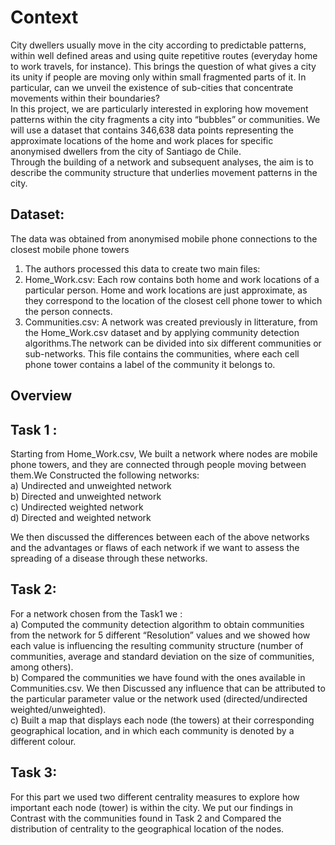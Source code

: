 # Context
City dwellers usually move in the city according to predictable patterns, within well defined areas and using quite repetitive routes (everyday home to work travels, for instance). 
This brings the question of what gives a city its unity if people are moving only within small fragmented parts of it. In particular, can we unveil the existence of sub-cities that concentrate movements within their boundaries?
<br>
In this project, we are particularly interested in exploring how movement patterns within the city fragments a city into “bubbles” or communities. We will use a dataset that contains 346,638 data points representing the approximate locations of the home and work places for specific anonymised dwellers from the city of Santiago de Chile.
<br>
Through the building of a network and subsequent analyses, the aim is to describe the community structure that underlies movement patterns in the city.



## Dataset:
 The data was obtained from anonymised mobile phone connections to the closest mobile phone towers

1. The authors processed this data to create two main files:
1. Home_Work.csv: Each row contains both home and work locations of a particular person. Home and work locations are just approximate, as they correspond to the location of the closest cell phone tower to which the person connects.
2. Communities.csv: A network was created previously in litterature, from the Home_Work.csv dataset and by applying community detection algorithms.The network can be divided into six different communities or sub-networks. This file contains the communities, where each cell phone tower contains a label of the community it belongs to.

## Overview 

## Task 1 :

Starting from Home_Work.csv, We built a network where nodes are mobile phone towers, and they are connected through people moving between them.We Constructed  the following networks:\
a) Undirected and unweighted network\
b) Directed and unweighted network\
c) Undirected weighted network\
d) Directed and weighted network

We then discussed the differences between each of the above networks and the advantages or flaws of each network if we want to assess the spreading of a disease through these networks.


## Task 2:
For a network chosen from the Task1 we :\
a) Computed the community detection algorithm  to obtain communities from the network for  5 different “Resolution” values and we showed how each value is influencing the resulting community structure (number of communities, average and standard deviation on the size of communities,
among others).\
b) Compared the communities we have found with the ones available in Communities.csv. We then Discussed any influence that can be attributed to the particular parameter value or the network used (directed/undirected weighted/unweighted).\
c) Built a map that displays each node (the towers) at their corresponding geographical location, and in which each community is denoted by a different colour.


## Task 3:
For this part we used two different centrality measures to explore how important each node (tower) is within the city. We put our findings  in Contrast with the communities found in Task 2 and  Compared the distribution of centrality to the geographical location of the nodes.
